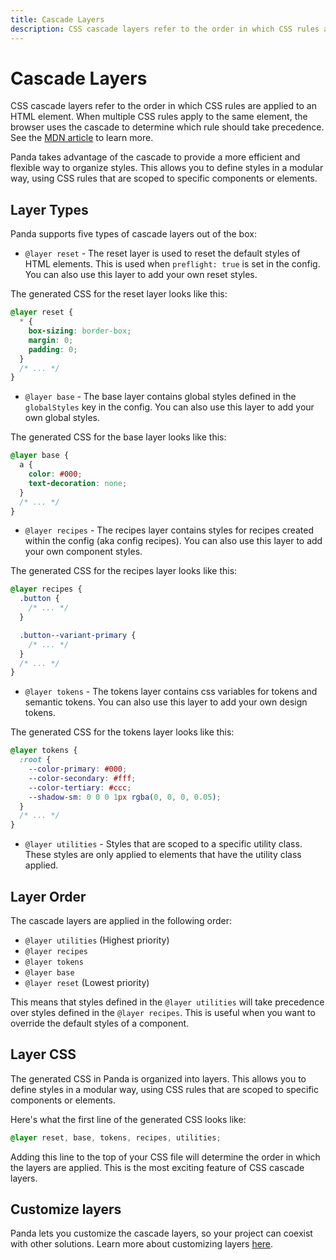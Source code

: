 ```yaml
---
title: Cascade Layers
description: CSS cascade layers refer to the order in which CSS rules are applied to an HTML element.
---
```


# Cascade Layers

CSS cascade layers refer to the order in which CSS rules are applied to an HTML element. When multiple CSS rules apply
to the same element, the browser uses the cascade to determine which rule should take precedence. See the
[MDN article](https://developer.mozilla.org/en-US/docs/Web/CSS/@layer) to learn more.

Panda takes advantage of the cascade to provide a more efficient and flexible way to organize styles. This allows you to
define styles in a modular way, using CSS rules that are scoped to specific components or elements.

## Layer Types

Panda supports five types of cascade layers out of the box:

- `@layer reset` - The reset layer is used to reset the default styles of HTML elements. This is used when
  `preflight: true` is set in the config. You can also use this layer to add your own reset styles.

The generated CSS for the reset layer looks like this:

```css
@layer reset {
  * {
    box-sizing: border-box;
    margin: 0;
    padding: 0;
  }
  /* ... */
}
```

- `@layer base` - The base layer contains global styles defined in the `globalStyles` key in the config. You can also
  use this layer to add your own global styles.

The generated CSS for the base layer looks like this:

```css
@layer base {
  a {
    color: #000;
    text-decoration: none;
  }
  /* ... */
}
```

- `@layer recipes` - The recipes layer contains styles for recipes created within the config (aka config recipes). You
  can also use this layer to add your own component styles.

The generated CSS for the recipes layer looks like this:

```css
@layer recipes {
  .button {
    /* ... */
  }

  .button--variant-primary {
    /* ... */
  }
  /* ... */
}
```

- `@layer tokens` - The tokens layer contains css variables for tokens and semantic tokens. You can also use this layer
  to add your own design tokens.

The generated CSS for the tokens layer looks like this:

```css
@layer tokens {
  :root {
    --color-primary: #000;
    --color-secondary: #fff;
    --color-tertiary: #ccc;
    --shadow-sm: 0 0 0 1px rgba(0, 0, 0, 0.05);
  }
  /* ... */
}
```

- `@layer utilities` - Styles that are scoped to a specific utility class. These styles are only applied to elements
  that have the utility class applied.

## Layer Order

The cascade layers are applied in the following order:

- `@layer utilities` (Highest priority)
- `@layer recipes`
- `@layer tokens`
- `@layer base`
- `@layer reset` (Lowest priority)

This means that styles defined in the `@layer utilities` will take precedence over styles defined in the
`@layer recipes`. This is useful when you want to override the default styles of a component.

## Layer CSS

The generated CSS in Panda is organized into layers. This allows you to define styles in a modular way, using CSS rules
that are scoped to specific components or elements.

Here's what the first line of the generated CSS looks like:

```css
@layer reset, base, tokens, recipes, utilities;
```

Adding this line to the top of your CSS file will determine the order in which the layers are applied. This is the most
exciting feature of CSS cascade layers.

## Customize layers

Panda lets you customize the cascade layers, so your project can coexist with other solutions. Learn more about customizing layers [here](/docs/references/config#layers).
